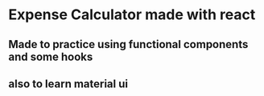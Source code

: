 # Expense Calculator made with react
## Made to practice using functional components and some hooks
## also to learn material ui


